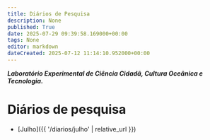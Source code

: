 ```yaml
---
title: Diários de Pesquisa
description: None
published: True
date: 2025-07-29 09:39:58.169000+00:00
tags: None
editor: markdown
dateCreated: 2025-07-12 11:14:10.952000+00:00
---
```


***Laboratório Experimental de Ciência Cidadã, Cultura Oceânica e Tecnologia.***


# Diários de pesquisa

- [Julho]({{ '/diarios/julho' | relative_url }})